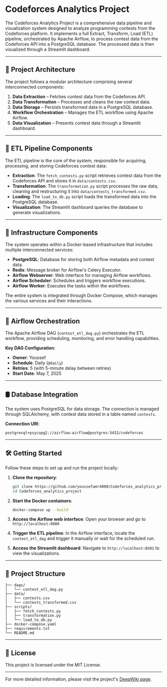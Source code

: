 # Codeforces Analytics Project

The Codeforces Analytics Project is a comprehensive data pipeline and visualization system designed to analyze programming contests from the Codeforces platform. It implements a full Extract, Transform, Load (ETL) pipeline, orchestrated by Apache Airflow, to process contest data from the Codeforces API into a PostgreSQL database. The processed data is then visualized through a Streamlit dashboard.

---

## 🚀 Project Architecture

The project follows a modular architecture comprising several interconnected components:

1. **Data Extraction** – Fetches contest data from the Codeforces API.
2. **Data Transformation** – Processes and cleans the raw contest data.
3. **Data Storage** – Persists transformed data in a PostgreSQL database.
4. **Workflow Orchestration** – Manages the ETL workflow using Apache Airflow.
5. **Data Visualization** – Presents contest data through a Streamlit dashboard.

---

## 🔁 ETL Pipeline Components

The ETL pipeline is the core of the system, responsible for acquiring, processing, and storing Codeforces contest data:

- **Extraction**: The `fetch_contests.py` script retrieves contest data from the Codeforces API and stores it in `data/contests.csv`.
- **Transformation**: The `transformation.py` script processes the raw data, cleaning and restructuring it into `data/contests_transformed.csv`.
- **Loading**: The `load_to_db.py` script loads the transformed data into the PostgreSQL database.
- **Visualization**: The Streamlit dashboard queries the database to generate visualizations.

---

## 🧱 Infrastructure Components

The system operates within a Docker-based infrastructure that includes multiple interconnected services:

- **PostgreSQL**: Database for storing both Airflow metadata and contest data.
- **Redis**: Message broker for Airflow's Celery Executor.
- **Airflow Webserver**: Web interface for managing Airflow workflows.
- **Airflow Scheduler**: Schedules and triggers workflow executions.
- **Airflow Worker**: Executes the tasks within the workflows.

The entire system is integrated through Docker Compose, which manages the various services and their interactions.

---

## 📅 Airflow Orchestration

The Apache Airflow DAG (`contest_etl_dag.py`) orchestrates the ETL workflow, providing scheduling, monitoring, and error handling capabilities.

**Key DAG Configuration**:
- **Owner**: Youssef
- **Schedule**: Daily (`@daily`)
- **Retries**: 5 (with 5-minute delay between retries)
- **Start Date**: May 7, 2025

---

## 🛢️ Database Integration

The system uses PostgreSQL for data storage. The connection is managed through SQLAlchemy, with contest data stored in a table named `contests`.

**Connection URI**:
```text
postgresql+psycopg2://airflow:airflow@postgres:5432/codeforces
```

---

## 🛠️ Getting Started

Follow these steps to set up and run the project locally:

1. **Clone the repository**:
   ```bash
   git clone https://github.com/youssefamr4800/Codeforces_analytics_project.git
   cd Codeforces_analytics_project
   ```

2. **Start the Docker containers**:
   ```bash
   docker-compose up --build
   ```

3. **Access the Airflow web interface**:
   Open your browser and go to `http://localhost:8080`

4. **Trigger the ETL pipeline**:
   In the Airflow interface, locate the `contest_etl_dag` and trigger it manually or wait for the scheduled run.

5. **Access the Streamlit dashboard**:
   Navigate to `http://localhost:8501` to view the visualizations.

---

## 📁 Project Structure

```plaintext
├── dags/
│   └── contest_etl_dag.py
├── data/
│   ├── contests.csv
│   └── contests_transformed.csv
├── scripts/
│   ├── fetch_contests.py
│   ├── transformation.py
│   └── load_to_db.py
├── docker-compose.yaml
├── requirements.txt
└── README.md
```

---

## 📜 License

This project is licensed under the MIT License.

---

For more detailed information, please visit the project's [DeepWiki page](https://deepwiki.com/youssefamr4800/Codeforces_analytics_project).
